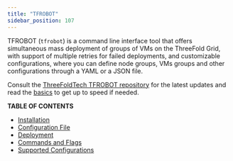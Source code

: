 ```yaml
---
title: "TFROBOT"
sidebar_position: 107
---
```



TFROBOT (`tfrobot`) is a command line interface tool that offers simultaneous mass deployment of groups of VMs on the ThreeFold Grid, with support of multiple retries for failed deployments, and customizable configurations, where you can define node groups, VMs groups and other configurations through a YAML or a JSON file.  

Consult the [ThreeFoldTech TFROBOT repository](https://github.com/threefoldtech/tfgrid-sdk-go/tree/development/tfrobot) for the latest updates and read the [basics](../../system_administrators/tfgrid3_getstarted/tfgrid3_getstarted) to get up to speed if needed.

**TABLE OF CONTENTS**

- [Installation](./tfrobot_installation)
- [Configuration File](./tfrobot_config)
- [Deployment](./tfrobot_deploy)
- [Commands and Flags](./tfrobot_commands_flags)
- [Supported Configurations](./tfrobot_configurations)